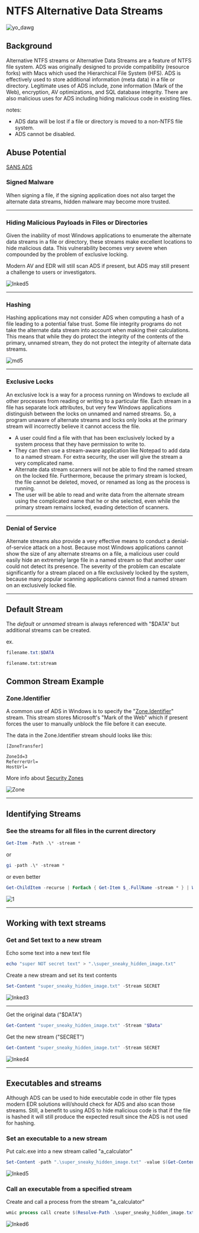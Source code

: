 # NTFS Alternative Data Streams

![yo_dawg](https://github.com/aalex954/ADS-Example/assets/6628565/47a7a6e5-cb3c-42fc-972e-bfe12e6bed58)

## Background

Alternative NTFS streams or Alternative Data Streams are a feature of NTFS file system. ADS was originally designed to provide compatibility (resource forks) with Macs which used the Hierarchical File System (HFS). 
ADS is effectively used to store additional information (meta data) in a file or directory. Legitimate uses of ADS include, zone information (Mark of the Web), encryption, AV optimizations, and SQL database integrity. There are also malicious uses for ADS including hiding malicious code in existing files. 

notes: 
- ADS data will be lost if a file or directory is moved to a non-NTFS file system.
- ADS cannot be disabled.

## Abuse Potential

[SANS ADS](http://www.uqac.ca/flemieux/INF341/NTFS_Stream.pdf)

### Signed Malware

When signing a file, if the signing application does not also target the alternate data streams, hidden malware may become more trusted.

---

### Hiding Malicious Payloads in Files or Directories

Given the inability of most Windows applications to enumerate the alternate data streams in a file or directory, these streams make excellent locations to hide malicious data. 
This vulnerability becomes very severe when compounded by the problem of exclusive locking.

Modern AV and EDR will still scan ADS if present, but ADS may still present a challenge to users or investigators.

![Inked5](https://github.com/aalex954/NTFS-Alternitive-Data-Streams/assets/6628565/f7034479-4590-482e-bd6e-f78973b5dced)


 ---

### Hashing

Hashing applications may not consider ADS when computing a hash of a file leading to a potential false trust.
Some file integrity programs do not take the alternate data stream into account when making their calculations. 
This means that while they do protect the integrity of the contents of the primary, unnamed stream, they do not protect the integrity of alternate data streams.

![md5](https://github.com/aalex954/NTFS-Alternitive-Data-Streams/assets/6628565/899abe45-c2a5-4b10-b065-a2111155efa5)


---

### Exclusive Locks

An exclusive lock is a way for a process running on Windows to exclude all other processes from reading or writing to a particular file.
Each stream in a file has separate lock attributes, but very few Windows applications distinguish between the locks on unnamed and named streams. 
So, a program unaware of alternate streams and locks only looks at the primary stream will incorrectly believe it cannot access the file. 

- A user could find a file with that has been exclusively locked by a system process that they have permission to write to.
- They can then use a stream-aware application like Notepad to add data to a named stream. For extra security, the user will give the stream a very complicated name.
- Alternate data stream scanners will not be able to find the named stream on the locked file. Furthermore, because the primary stream is locked, the file cannot be deleted, moved, or renamed as long as the process is running. 
- The user will be able to read and write data from the alternate stream using the complicated name that he or she selected, even while the primary stream remains locked, evading detection of scanners.

---

### Denial of Service

Alternate streams also provide a very effective means to conduct a denial-of-service attack on a host. 
Because most Windows applications cannot show the size of any alternate streams on a file, a malicious user could easily hide an extremely large file in a named stream so that another user could not detect its presence.
The severity of the problem can escalate significantly for a stream placed on a file exclusively locked by the system, because many popular scanning applications cannot find a named stream on an exclusively locked file.

---

## Default Stream

The _default_ or _unnamed_ stream is always referenced with "$DATA" but additional streams can be created. 

ex.

```powershell
filename.txt:$DATA
```
```powersehll
filename.txt:stream
```

## Common Stream Example

### Zone.Identifier

A common use of ADS in Windows is to specify the "[Zone.Identifier](https://learn.microsoft.com/en-us/openspecs/windows_protocols/ms-fscc/6e3f7352-d11c-4d76-8c39-2516a9df36e8)" stream. This stream stores Microsoft's "Mark of the Web" which if present forces the user to manually unblock the file before it can execute.

The data in the Zone.Identifier stream should looks like this:

```
[ZoneTransfer]

ZoneId=3
ReferrerUrl=
HostUrl=
```

More info about [Security Zones](https://learn.microsoft.com/en-us/previous-versions/windows/internet-explorer/ie-developer/platform-apis/ms537183(v=vs.85)?redirectedfrom=MSDN)

![Zone](https://github.com/aalex954/ADS-Example/assets/6628565/51ef234f-8f50-4394-a3a1-5333ea1eedc0)


---

## Identifying Streams

### See the streams for all files in the current directory

```powershell
Get-Item -Path .\* -stream *
```

or 

```powershell
gi -path .\* -stream *
```

or even better

```powershell
Get-ChildItem -recurse | ForEach { Get-Item $_.FullName -stream * } | Where stream -ne ':$DATA'
```

![1](https://github.com/aalex954/ADS-Example/assets/6628565/bd618353-8ccf-427e-877d-f4710372dbf2)

---

## Working with text streams

### Get and Set text to a new stream

Echo some text into a new text file

```powershell
echo "super NOT secret text" > ".\super_sneaky_hidden_image.txt"
```

Create a new stream and set its text contents

```powershell
Set-Content "super_sneaky_hidden_image.txt" -Stream SECRET
```

![Inked3](https://github.com/aalex954/NTFS-Alternitive-Data-Streams/assets/6628565/0aef95e2-c2c7-4eb5-acdd-e8192788357d)

---

Get the original data ("$DATA")

```powershell
Get-Content "super_sneaky_hidden_image.txt" -Stream "$Data"
```

Get the new stream ("SECRET")

```powershell
Get-Content "super_sneaky_hidden_image.txt" -Stream SECRET
```

![Inked4](https://github.com/aalex954/NTFS-Alternitive-Data-Streams/assets/6628565/dd5f926b-ddfb-4f5e-a828-5270f4d3288a)

---

## Executables and streams

Although ADS can be used to hide executable code in other file types modern EDR solutions will/should check for ADS and also scan those streams. 
Still, a benefit to using ADS to hide malicious code is that if the file is hashed it will still produce the expected result since the ADS is not used for hashing. 

### Set an executable to a new stream

Put calc.exe into a new stream called "a_calculator"

```powershell
Set-Content -path ".\super_sneaky_hidden_image.txt" -value $(Get-Content $(Get-Command calc.exe).Path -readcount 0 -encoding byte) -encoding byte -stream a_calculator
```

![Inked5](https://github.com/aalex954/NTFS-Alternitive-Data-Streams/assets/6628565/edbb83df-43c7-4949-a3ed-69f2d477c93c)

### Call an executable from a specified stream

Create and call a process from the stream "a_calculator"

```powershell
wmic process call create $(Resolve-Path .\super_sneaky_hidden_image.txt:a_calculator)
```

![Inked6](https://github.com/aalex954/NTFS-Alternitive-Data-Streams/assets/6628565/6ecfa4bf-03c7-4d49-8aac-c9c3ac0e4eed)


